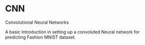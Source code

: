 # CNN
Convolutional Neural Networks


A basic Introduction in setting up a convoluted Neural network for predicting Fashion MNIST dataset.

